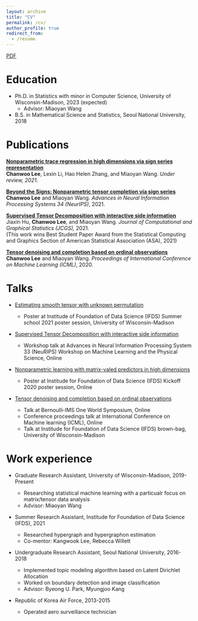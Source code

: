 ```yaml
---
layout: archive
title: "CV"
permalink: /cv/
author_profile: true
redirect_from:
  - /resume
---
```


[PDF](https://Chanwoost.github.io/files/CV_ChanwooLee.pdf)

Education
======
* Ph.D. in Statistics with minor in Computer Science, University of Wisconsin-Madison, 2023 (expected)
  * Advisor: Miaoyan Wang
* B.S. in Mathematical Science and Statistics, Seoul National University, 2018



Publications
======
<b>[Nonparametric trace regression in high dimensions via sign series representation](https://chanwoost.github.io/publications/nonpara)</b> <br>
<b>Chanwoo Lee</b>, Lexin Li, Hao Helen Zhang, and Miaoyan Wang.
<i>Under review, 2021</i>. 

<b>[Beyond the Signs: Nonparametric tensor completion via sign series](https://chanwoost.github.io/publications/signT)</b> <br>
<b>Chanwoo Lee</b> and Miaoyan Wang.
<i>Advances in Neural Information Processing Systems 34 (NeurIPS)</i>, 2021. 

<b>[Supervised Tensor Decomposition with interactive side information](https://chanwoost.github.io/publications/Tregress)</b> <br>
Jiaxin Hu, <b>Chanwoo Lee</b>, and Miaoyan Wang.
<i> Journal of Computational and Graphical Statistics (JCGS),</i> 2021.<br> 
(This work wins Best Student Paper Award from the Statistical Computing and Graphics Section of American Statistical Association (ASA), 2021)


<b>[Tensor denoising and completion based on ordinal observations](https://chanwoost.github.io/publications/ordinalT)</b> <br> 
<b>Chanwoo Lee</b> and Miaoyan Wang.
<i>Proceedings of International Conference on Machine Learning (ICML)</i>, 2020.

  
Talks
======
* [Estimating smooth tensor with unknown permutation](https://chanwoost.github.io/talks/smoothtensor)
  * Poster at Institude of Foundation of Data Science (IFDS) Summer school 2021 poster session, University of Wisconsin-Madison

* [Supervised Tensor Decomposition with interactive side information](https://chanwoost.github.io/talks/supervised)
  * Workshop talk at Advances in Neural Information Processing System 33 (NeuRIPS) Workshop on Machine Learning and the Physical Science, Online

* [Nonparametric learning with matrix-valed predictors in high dimensions](https://chanwoost.github.io/talks/nonpara)
  * Poster at Institude for Foundation of Data Science (IFDS) Kickoff 2020 poster session, Online


* [Tensor denoising and completion based on ordinal observations](https://chanwoost.github.io/talks/ordinalT1)
  * Talk at Bernoulli-IMS One World Symposium, Online
  * Conference proceedings talk at International Conference on Machine learning (ICML), Online
  * Talk at Institude for Foundation of Data Science (IFDS) brown-bag, University of Wisconsin-Madison

Work experience
======
* Graduate Research Assistant, University of Wisconsin-Madison, 2019-Present
  * Researching statistical machine learning with a particualr focus on matrix/tensor data analysis
  * Advisor: Miaoyan Wang
  
* Summer Research Assistant, Institude for Foundation of Data Science (IFDS), 2021
  * Researched hypergraph and hypergraphon estimation
  * Co-mentor: Kangwook Lee, Rebecca Willett

* Undergraduate Research Assistant, Seoul National University, 2016-2018
  * Implemented topic modeling algorithm based on Latent Dirichlet Allocation
  * Worked on boundary detection and image classification
  * Advisor: Byeong U. Park, Myungjoo Kang

* Republic of Korea Air Force, 2013-2015
  * Operated aero surveillance technician



